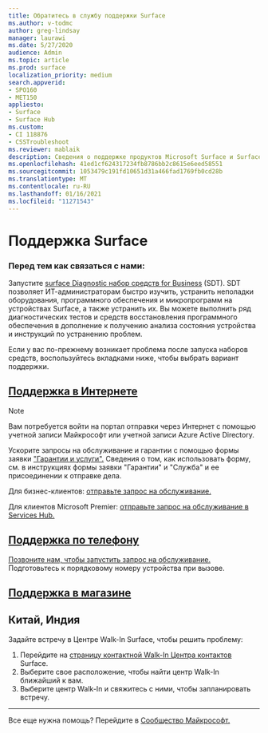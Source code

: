 ```yaml
---
title: Обратитесь в службу поддержки Surface
ms.author: v-todmc
author: greg-lindsay
manager: laurawi
ms.date: 5/27/2020
audience: Admin
ms.topic: article
ms.prod: surface
localization_priority: medium
search.appverid:
- SPO160
- MET150
appliesto:
- Surface
- Surface Hub
ms.custom:
- CI 118876
- CSSTroubleshoot
ms.reviewer: mablaik
description: Сведения о поддержке продуктов Microsoft Surface и Surface Hub.
ms.openlocfilehash: 41ed1cf624317234fb8786bb2c8615e6eed58551
ms.sourcegitcommit: 1053479c191fd10651d31a466fad1769fb0cd28b
ms.translationtype: MT
ms.contentlocale: ru-RU
ms.lasthandoff: 01/16/2021
ms.locfileid: "11271543"
---
```

# Поддержка Surface

###  <a name="before-you-contact-us"></a>Перед тем как связаться с нами:  

Запустите [surface Diagnostic набор средств for Business](https://docs.microsoft.com/surface/surface-diagnostic-toolkit-business) (SDT). SDT позволяет ИТ-администраторам быстро изучить, устранить неполадки оборудования, программного обеспечения и микропрограмм на устройствах Surface, а также устранить их. Вы можете выполнить ряд диагностических тестов и средств восстановления программного обеспечения в дополнение к получению анализа состояния устройства и инструкций по устранению проблем. 

Если у вас по-прежнему возникает проблема после запуска наборов средств, воспользуйтесь вкладками ниже, чтобы выбрать вариант поддержки.

## [Поддержка в Интернете](#tab/online)

> [!NOTE]
> Вам потребуется войти на портал отправки через Интернет с помощью учетной записи Майкрософт или учетной записи Azure Active Directory.  

Ускорите запросы на обслуживание и гарантии с помощью формы заявки ["Гарантии и услуги".](https://download.microsoft.com/download/2/e/0/2e00e1c2-3f49-4b6a-b605-74a0244cb88b/Warranty_and_Service_Claim_Submission_Form.xlsx) Сведения о том, как использовать [](warranty-and-service-claim-form.md) форму, см. в инструкциях формы заявки "Гарантии" и "Служба" и ее присоединении к отправке дела.

Для бизнес-клиентов: [отправьте запрос на обслуживание.](https://support.serviceshub.microsoft.com/supportforbusiness/create?sapId=d383b26c-f150-6220-8f1b-e8aa325d9727&hidden=false) 

Для клиентов Microsoft Premier: [отправьте запрос на обслуживание в Services Hub.](https://serviceshub.microsoft.com/support/contactsupport) 

 
## [Поддержка по телефону](#tab/phone)

[Позвоните нам, чтобы запустить запрос на обслуживание.](https://support.microsoft.com/help/4051701/global-customer-service-phone-numbers) Подготовьтесь к порядковому номеру устройства при вызове. 

## [Поддержка в магазине](#tab/instore)

##  <a name="china,-india"></a>Китай, Индия

Задайте встречу в Центре Walk-In Surface, чтобы решить проблему:

1. Перейдите на [страницу контактной Walk-In Центра контактов](https://support.microsoft.com/help/4498593/find-surface-walk-in-center-contact-information) Surface. 
2. Выберите свое расположение, чтобы найти центр Walk-In ближайший к вам.  
3. Выберите центр Walk-In и свяжитесь с ними, чтобы запланировать встречу.


---

Все еще нужна помощь? Перейдите в [Сообщество Майкрософт.](https://answers.microsoft.com/)
